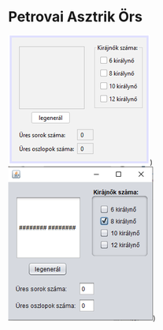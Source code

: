# Petrovai Asztrik Örs
![Image Alt text](https://github.com/aszpik12/Kiralynok/blob/main/images/form1.PNG))
![Image Alt text](https://github.com/aszpik12/Kiralynok/blob/main/images/form2.PNG))
